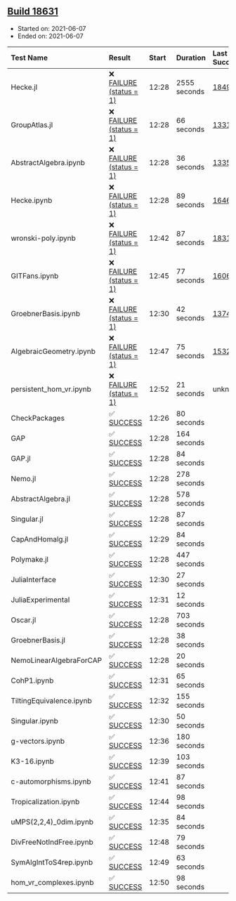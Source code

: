 ## [Build 18631](https://oscarci.mathematik.uni-kl.de/job/oscar/18631/)

* Started on: 2021-06-07
* Ended on: 2021-06-07

| Test Name    | Result | Start | Duration | Last Success | First Failure |
|:-------------|:-------|:------|:---------|:-------------|:--------------|
| Hecke.jl | ❌ [FAILURE (status = 1)](https://oscarci.mathematik.uni-kl.de/job/oscar/18631/artifact/logs/build-18631/Hecke.jl.log) | 12:28 | 2555 seconds | [18490](https://oscarci.mathematik.uni-kl.de/job/oscar/18490/) | [18491](https://oscarci.mathematik.uni-kl.de/job/oscar/18491/) |
| GroupAtlas.jl | ❌ [FAILURE (status = 1)](https://oscarci.mathematik.uni-kl.de/job/oscar/18631/artifact/logs/build-18631/GroupAtlas.jl.log) | 12:28 | 66 seconds | [13311](https://oscarci.mathematik.uni-kl.de/job/oscar/13311/) | [13312](https://oscarci.mathematik.uni-kl.de/job/oscar/13312/) |
| AbstractAlgebra.ipynb | ❌ [FAILURE (status = 1)](https://oscarci.mathematik.uni-kl.de/job/oscar/18631/artifact/logs/build-18631/AbstractAlgebra.ipynb.log) | 12:28 | 36 seconds | [13355](https://oscarci.mathematik.uni-kl.de/job/oscar/13355/) | [13356](https://oscarci.mathematik.uni-kl.de/job/oscar/13356/) |
| Hecke.ipynb | ❌ [FAILURE (status = 1)](https://oscarci.mathematik.uni-kl.de/job/oscar/18631/artifact/logs/build-18631/Hecke.ipynb.log) | 12:28 | 89 seconds | [16463](https://oscarci.mathematik.uni-kl.de/job/oscar/16463/) | [16464](https://oscarci.mathematik.uni-kl.de/job/oscar/16464/) |
| wronski-poly.ipynb | ❌ [FAILURE (status = 1)](https://oscarci.mathematik.uni-kl.de/job/oscar/18631/artifact/logs/build-18631/wronski-poly.ipynb.log) | 12:42 | 87 seconds | [18314](https://oscarci.mathematik.uni-kl.de/job/oscar/18314/) | [18315](https://oscarci.mathematik.uni-kl.de/job/oscar/18315/) |
| GITFans.ipynb | ❌ [FAILURE (status = 1)](https://oscarci.mathematik.uni-kl.de/job/oscar/18631/artifact/logs/build-18631/GITFans.ipynb.log) | 12:45 | 77 seconds | [16068](https://oscarci.mathematik.uni-kl.de/job/oscar/16068/) | [16069](https://oscarci.mathematik.uni-kl.de/job/oscar/16069/) |
| GroebnerBasis.ipynb | ❌ [FAILURE (status = 1)](https://oscarci.mathematik.uni-kl.de/job/oscar/18631/artifact/logs/build-18631/GroebnerBasis.ipynb.log) | 12:30 | 42 seconds | [13748](https://oscarci.mathematik.uni-kl.de/job/oscar/13748/) | [13749](https://oscarci.mathematik.uni-kl.de/job/oscar/13749/) |
| AlgebraicGeometry.ipynb | ❌ [FAILURE (status = 1)](https://oscarci.mathematik.uni-kl.de/job/oscar/18631/artifact/logs/build-18631/AlgebraicGeometry.ipynb.log) | 12:47 | 75 seconds | [15322](https://oscarci.mathematik.uni-kl.de/job/oscar/15322/) | [15323](https://oscarci.mathematik.uni-kl.de/job/oscar/15323/) |
| persistent_hom_vr.ipynb | ❌ [FAILURE (status = 1)](https://oscarci.mathematik.uni-kl.de/job/oscar/18631/artifact/logs/build-18631/persistent_hom_vr.ipynb.log) | 12:52 | 21 seconds | unknown | unknown |
| CheckPackages | ✅ [SUCCESS](https://oscarci.mathematik.uni-kl.de/job/oscar/18631/artifact/logs/build-18631/CheckPackages.log) | 12:26 | 80 seconds |  |  |
| GAP | ✅ [SUCCESS](https://oscarci.mathematik.uni-kl.de/job/oscar/18631/artifact/logs/build-18631/GAP.log) | 12:28 | 164 seconds |  |  |
| GAP.jl | ✅ [SUCCESS](https://oscarci.mathematik.uni-kl.de/job/oscar/18631/artifact/logs/build-18631/GAP.jl.log) | 12:28 | 84 seconds |  |  |
| Nemo.jl | ✅ [SUCCESS](https://oscarci.mathematik.uni-kl.de/job/oscar/18631/artifact/logs/build-18631/Nemo.jl.log) | 12:28 | 278 seconds |  |  |
| AbstractAlgebra.jl | ✅ [SUCCESS](https://oscarci.mathematik.uni-kl.de/job/oscar/18631/artifact/logs/build-18631/AbstractAlgebra.jl.log) | 12:28 | 578 seconds |  |  |
| Singular.jl | ✅ [SUCCESS](https://oscarci.mathematik.uni-kl.de/job/oscar/18631/artifact/logs/build-18631/Singular.jl.log) | 12:28 | 87 seconds |  |  |
| CapAndHomalg.jl | ✅ [SUCCESS](https://oscarci.mathematik.uni-kl.de/job/oscar/18631/artifact/logs/build-18631/CapAndHomalg.jl.log) | 12:29 | 84 seconds |  |  |
| Polymake.jl | ✅ [SUCCESS](https://oscarci.mathematik.uni-kl.de/job/oscar/18631/artifact/logs/build-18631/Polymake.jl.log) | 12:28 | 447 seconds |  |  |
| JuliaInterface | ✅ [SUCCESS](https://oscarci.mathematik.uni-kl.de/job/oscar/18631/artifact/logs/build-18631/JuliaInterface.log) | 12:30 | 27 seconds |  |  |
| JuliaExperimental | ✅ [SUCCESS](https://oscarci.mathematik.uni-kl.de/job/oscar/18631/artifact/logs/build-18631/JuliaExperimental.log) | 12:31 | 12 seconds |  |  |
| Oscar.jl | ✅ [SUCCESS](https://oscarci.mathematik.uni-kl.de/job/oscar/18631/artifact/logs/build-18631/Oscar.jl.log) | 12:28 | 703 seconds |  |  |
| GroebnerBasis.jl | ✅ [SUCCESS](https://oscarci.mathematik.uni-kl.de/job/oscar/18631/artifact/logs/build-18631/GroebnerBasis.jl.log) | 12:28 | 38 seconds |  |  |
| NemoLinearAlgebraForCAP | ✅ [SUCCESS](https://oscarci.mathematik.uni-kl.de/job/oscar/18631/artifact/logs/build-18631/NemoLinearAlgebraForCAP.log) | 12:28 | 20 seconds |  |  |
| CohP1.ipynb | ✅ [SUCCESS](https://oscarci.mathematik.uni-kl.de/job/oscar/18631/artifact/logs/build-18631/CohP1.ipynb.log) | 12:31 | 65 seconds |  |  |
| TiltingEquivalence.ipynb | ✅ [SUCCESS](https://oscarci.mathematik.uni-kl.de/job/oscar/18631/artifact/logs/build-18631/TiltingEquivalence.ipynb.log) | 12:32 | 155 seconds |  |  |
| Singular.ipynb | ✅ [SUCCESS](https://oscarci.mathematik.uni-kl.de/job/oscar/18631/artifact/logs/build-18631/Singular.ipynb.log) | 12:30 | 50 seconds |  |  |
| g-vectors.ipynb | ✅ [SUCCESS](https://oscarci.mathematik.uni-kl.de/job/oscar/18631/artifact/logs/build-18631/g-vectors.ipynb.log) | 12:36 | 180 seconds |  |  |
| K3-16.ipynb | ✅ [SUCCESS](https://oscarci.mathematik.uni-kl.de/job/oscar/18631/artifact/logs/build-18631/K3-16.ipynb.log) | 12:39 | 103 seconds |  |  |
| c-automorphisms.ipynb | ✅ [SUCCESS](https://oscarci.mathematik.uni-kl.de/job/oscar/18631/artifact/logs/build-18631/c-automorphisms.ipynb.log) | 12:41 | 87 seconds |  |  |
| Tropicalization.ipynb | ✅ [SUCCESS](https://oscarci.mathematik.uni-kl.de/job/oscar/18631/artifact/logs/build-18631/Tropicalization.ipynb.log) | 12:44 | 98 seconds |  |  |
| uMPS(2,2,4)_0dim.ipynb | ✅ [SUCCESS](https://oscarci.mathematik.uni-kl.de/job/oscar/18631/artifact/logs/build-18631/uMPS-2-2-4-_0dim.ipynb.log) | 12:35 | 84 seconds |  |  |
| DivFreeNotIndFree.ipynb | ✅ [SUCCESS](https://oscarci.mathematik.uni-kl.de/job/oscar/18631/artifact/logs/build-18631/DivFreeNotIndFree.ipynb.log) | 12:48 | 79 seconds |  |  |
| SymAlgIntToS4rep.ipynb | ✅ [SUCCESS](https://oscarci.mathematik.uni-kl.de/job/oscar/18631/artifact/logs/build-18631/SymAlgIntToS4rep.ipynb.log) | 12:49 | 63 seconds |  |  |
| hom_vr_complexes.ipynb | ✅ [SUCCESS](https://oscarci.mathematik.uni-kl.de/job/oscar/18631/artifact/logs/build-18631/hom_vr_complexes.ipynb.log) | 12:50 | 98 seconds |  |  |
